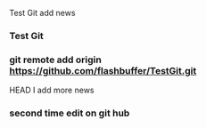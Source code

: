 Test Git
add news
### Test Git
### git remote add origin https://github.com/flashbuffer/TestGit.git
 HEAD
I add more news
### second time edit on git hub

